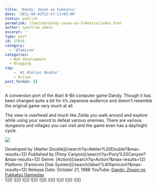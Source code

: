 ```yaml
---
title: 'Dandy: Zeuon no Fukkatsu'
date: '2011-08-03T22:47:11+03:00'
status: publish
permalink: /famicom/dandy-zeuon-no-fukkatsu/index.html
author: spectrum_admin
excerpt: ''
type: post
id: 13036
category:
  - '@famicom'
categories:
  - Web development
  - Blogging
tag:
    - '#1 Atelier Double'
    - Action
post_format: []
---
```

A conversion port of the Atari 8-Bit computer game Dandy. Though it has been changed quite a bit for it’s Japanese audience and doesn’t resemble the original game very much at all.

The view is overhead and much like Zelda you walk around and explore while using your sword to defeat various enemies. There are various dungeons and villages you can visit and the game even has a day/night cycle.

![](https://wsrv.nl/?url=https://images.launchbox-app.com/c68d7c24-2330-41a4-8280-cdcae27c602a.jpg&output=webp&maxage=1d)

<div class="game-info">Developed by [Atelier Double](/search?q=Atelier%20Double?&max-results=12)  
Published by [Pony Canyon](/search?q=Pony%20Canyon?&max-results=12)  
Genre: [Action](/search?q=Action?&max-results=12)  
Platform: [Famicom Disk System](/search/label/%40famicom?&amp;max-results=12)  
Release Date: October 21, 1988  
YouTube: <a href="" rel="nofollow noopener" target="_blank">Dandy: Zeuon no Fukkatsu Gameplay</a></div><div class="game-media">![]() ![]() ![]() ![]() ![]() ![]() ![]() ![]() ![]()</div>
